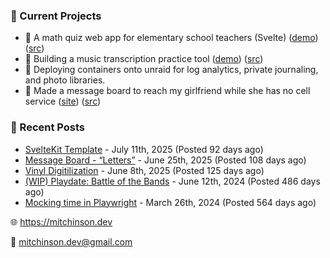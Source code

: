### 📌 Current Projects
- 📝 A math quiz web app for elementary school teachers (Svelte) ([demo](https://quiz-staging.mitchinson.dev/)) ([src](https://github.com/bmitchinson/budget-entry))
- 🎵 Building a music transcription practice tool ([demo](https://practice.mitchinson.dev/)) ([src](https://github.com/bmitchinson/practice))
- 🐳 Deploying containers onto unraid for log analytics, private journaling, and photo libraries.
- 💌 Made a message board to reach my girlfriend while she has no cell service ([site](https://letters.mitchinson.dev/)) ([src](https://github.com/bmitchinson/letters))

### 📝 Recent Posts

- [SvelteKit Template](https://blog.mitchinson.dev/sveltekit-template) - July 11th, 2025 (Posted 92 days ago)
- [Message Board - “Letters”](https://blog.mitchinson.dev/letters) - June 25th, 2025 (Posted 108 days ago)
- [Vinyl Digitilization](https://blog.mitchinson.dev/vinyl) - June 8th, 2025 (Posted 125 days ago)
- [(WIP) Playdate: Battle of the Bands](https://blog.mitchinson.dev/playdate-dev-one) - June 12th, 2024 (Posted 486 days ago)
- [Mocking time in Playwright](https://blog.mitchinson.dev/playwright-mock-time) - March 26th, 2024 (Posted 564 days ago)

🌐 https://mitchinson.dev

💌 mitchinson.dev@gmail.com